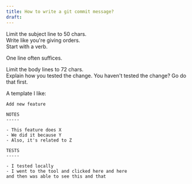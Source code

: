 ```yaml
---
title: How to write a git commit message?
draft:
---
```


Limit the subject line to 50 chars.  
Write like you're giving orders.  
Start with a verb.

One line often suffices.

Limit the body lines to 72 chars.  
Explain how you tested the change.
You haven't tested the change? Go do that first.

A template I like:
```
Add new feature

NOTES
-----

- This feature does X
- We did it because Y
- Also, it's related to Z

TESTS
-----

- I tested locally
- I went to the tool and clicked here and here
and then was able to see this and that

```